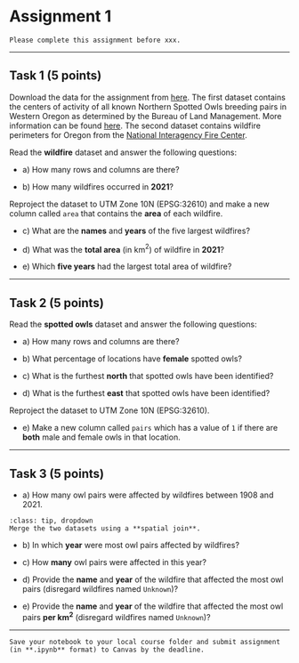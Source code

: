 # Assignment 1

```{admonition} Deadline
Please complete this assignment before xxx.
```
*****************************

## Task 1 (5 points)

Download the data for the assignment from [here](https://www.dropbox.com/sh/63dhmgtcoss1s0k/AAAsYpRdCV3xcr0jbNq9qFGZa?dl=0). The first dataset contains the centers of activity of all known Northern Spotted Owls breeding pairs in Western Oregon as determined by the Bureau of Land Management. More information can be found [here](https://databasin.org/datasets/18c5edbd64c7497aa17a369fbab6f4ac/). The second dataset contains wildfire perimeters for Oregon from the [National Interagency Fire Center](https://data-nifc.opendata.arcgis.com/search?tags=Category%2Chistoric_wildlandfire_opendata). 

Read the **wildfire** dataset and answer the following questions:

* a) How many rows and columns are there?

* b) How many wildfires occurred in **2021**?

Reproject the dataset to UTM Zone 10N (EPSG:32610) and make a new column called `area` that contains the **area** of each wildfire.

* c) What are the **names** and **years** of the five largest wildfires? 

* d) What was the **total area** (in km$^2$) of wildfire in **2021**?

* e) Which **five years** had the largest total area of wildfire?

*****************************

## Task 2 (5 points)

Read the **spotted owls** dataset and answer the following questions:

* a) How many rows and columns are there?

* b) What percentage of locations have **female** spotted owls?

* c) What is the furthest **north** that spotted owls have been identified?

* d) What is the furthest **east** that spotted owls have been identified?

Reproject the dataset to UTM Zone 10N (EPSG:32610).

* e) Make a new column called `pairs` which has a value of `1` if there are **both** male and female owls in that location. 

*****************************

## Task 3 (5 points)

* a) How many owl pairs were affected by wildfires between 1908 and 2021.

```{admonition} Click to reveal hint
:class: tip, dropdown
Merge the two datasets using a **spatial join**.
```

* b) In which **year** were most owl pairs affected by wildfires?

* c) How **many** owl pairs were affected in this year?

* d) Provide the **name** and **year** of the wildfire that affected the most owl pairs (disregard wildfires named `Unknown`)?

* e) Provide the **name** and **year** of the wildfire that affected the most owl pairs **per km$^2$** (disregard wildfires named `Unknown`)?

*****************************


```{important}
Save your notebook to your local course folder and submit assignment (in **.ipynb** format) to Canvas by the deadline.
```
















